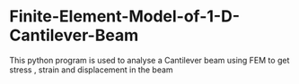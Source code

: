 # Finite-Element-Model-of-1-D-Cantilever-Beam
This python program is used to analyse a Cantilever beam using FEM to get stress , strain and displacement in the beam
